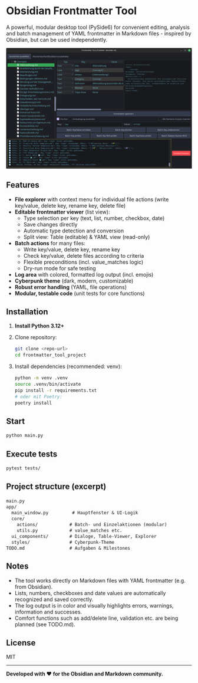 # Obsidian Frontmatter Tool

A powerful, modular desktop tool (PySide6) for convenient editing, analysis and batch management of YAML frontmatter in Markdown files - inspired by Obsidian, but can be used independently.

![Screenshot](image.png)

## Features

* **File explorer** with context menu for individual file actions (write key/value, delete key, rename key, delete file)
* **Editable frontmatter viewer** (list view):
  * Type selection per key (text, list, number, checkbox, date)
  * Save changes directly
  * Automatic type detection and conversion
  * Split view: Table (editable) & YAML view (read-only)
* **Batch actions** for many files:
  * Write key/value, delete key, rename key
  * Check key/value, delete files according to criteria
  * Flexible preconditions (incl. value\_matches logic)
  * Dry-run mode for safe testing
* **Log area** with colored, formatted log output (incl. emojis)
* **Cyberpunk theme** (dark, modern, customizable)
* **Robust error handling** (YAML, file operations)
* **Modular, testable code** (unit tests for core functions)

## Installation

1. **Install Python 3.12+**

2. Clone repository:

    ```zsh
    git clone <repo-url>
    cd frontmatter_tool_project
    ```

3. Install dependencies (recommended: venv):

    ```zsh
    python -m venv .venv
    source .venv/bin/activate
    pip install -r requirements.txt
    # oder mit Poetry:
    poetry install
    ```

## Start

```zsh
python main.py
```

## Execute tests

```zsh
pytest tests/
```

## Project structure (excerpt)

```text
main.py
app/
  main_window.py         # Hauptfenster & UI-Logik
  core/
    actions/            # Batch- und Einzelaktionen (modular)
    utils.py            # value_matches etc.
  ui_components/        # Dialoge, Table-Viewer, Explorer
  styles/               # Cyberpunk-Theme
TODO.md                 # Aufgaben & Milestones
```

## Notes

* The tool works directly on Markdown files with YAML frontmatter (e.g. from Obsidian).
* Lists, numbers, checkboxes and date values are automatically recognized and saved correctly.
* The log output is in color and visually highlights errors, warnings, information and successes.
* Comfort functions such as add/delete line, validation etc. are being planned (see TODO.md).

## License

MIT

* * *

**Developed with ❤️ for the Obsidian and Markdown community.**

